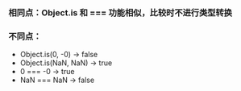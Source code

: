 ### 相同点：Object.is 和 === 功能相似，比较时不进行类型转换

### 不同点：
* Object.is(0, -0) -> false
* Object.is(NaN, NaN) -> true
* 0 === -0 -> true
* NaN === NaN -> false
